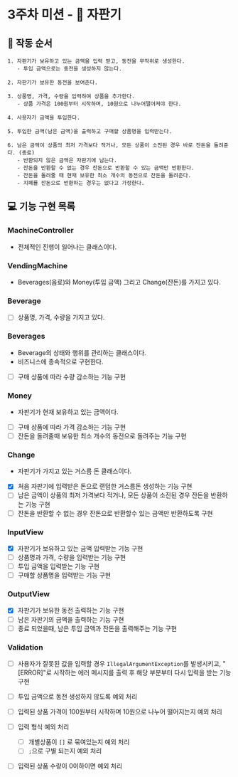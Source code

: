 # 3주차 미션 - 🧃 자판기

## 📢 작동 순서

```
1. 자판기가 보유하고 있는 금액을 입력 받고, 동전을 무작위로 생성한다.
   - 투입 금액으로는 동전을 생성하지 않는다.
     
2. 자판기가 보유한 동전을 보여준다.

3. 상품명, 가격, 수량을 입력하여 상품을 추가한다.
   - 상품 가격은 100원부터 시작하며, 10원으로 나누어떨어져야 한다.
  
4. 사용자가 금액을 투입한다.

5. 투입한 금액(남은 금액)을 출력하고 구매할 상품명을 입력받는다.

6. 남은 금액이 상품의 최저 가격보다 적거나, 모든 상품이 소진된 경우 바로 잔돈을 돌려준다. (종료)
   - 반환되지 않은 금액은 자판기에 남는다.
   - 잔돈을 반환할 수 없는 경우 잔돈으로 반환할 수 있는 금액만 반환한다.
   - 잔돈을 돌려줄 때 현재 보유한 최소 개수의 동전으로 잔돈을 돌려준다.
   - 지폐를 잔돈으로 반환하는 경우는 없다고 가정한다.
```

## 💻 기능 구현 목록

### MachineController

- 전체적인 진행이 일어나는 클래스이다.

### VendingMachine

- Beverages(음료)와 Money(투입 금액) 그리고 Change(잔돈)를 가지고 있다.

### Beverage

- [ ] 상품명, 가격, 수량을 가지고 있다.

### Beverages

- Beverage의 상태와 행위를 관리하는 클래스이다.
- 비즈니스에 종속적으로 구현한다.
- [ ] 구매 상품에 따라 수량 감소하는 기능 구현

### Money

- 자판기가 현재 보유하고 있는 금액이다.
- [ ] 구매 상품에 따라 가격 감소하는 기능 구현
- [ ] 잔돈을 돌려줄때 보유한 최소 개수의 동전으로 돌려주는 기능 구현

### Change

- 자판기가 가지고 있는 거스름 돈 클래스이다.
- [x] 처음 자판기에 입력받은 돈으로 랜덤한 거스름돈 생성하는 기능 구현
- [ ] 남은 금액이 상품의 최저 가격보다 적거나, 모든 상품이 소진된 경우 잔돈을 반환하는 기능 구현
- [ ] 잔돈을 반환할 수 없는 경우 잔돈으로 반환할수 있는 금액만 반환하도록 구현

### InputView

- [x] 자판기가 보유하고 있는 금액 입력받는 기능 구현
- [ ] 상품명과 가격, 수량을 입력받는 기능 구현
- [ ] 투입 금액을 입력받는 기능 구현
- [ ] 구매할 상품명을 입력받는 기능 구현

### OutputView

-[x] 자판기가 보유한 동전 출력하는 기능 구현
-[ ] 남은 자판기의 금액을 출력하는 기능 구현
-[ ] 종료 되었을때, 남은 투입 금액과 잔돈을 출력해주는 기능 구현

### Validation

-[ ] 사용자가 잘못된 값을 입력할 경우 ```IllegalArgumentException```를 발생시키고, "[ERROR]"로 시작하는 에러 메시지를 출력 후 해당 부분부터 다시 입력을 받는 기능 구현
-[ ] 투입 금액으로 동전 생성하지 않도록 예외 처리
-[ ] 입력된 상품 가격이 100원부터 시작하며 10원으로 나누어 떨어지는지 예외 처리
-[ ] 입력 형식 예외 처리
    -[ ] 개별상품이 ```[]``` 로 묶여있는지 예외 처리
    -[ ] ```;```으로 구별 되는지 예외 처리

-[ ] 입력된 상품 수량이 0이하이면 예외 처리

